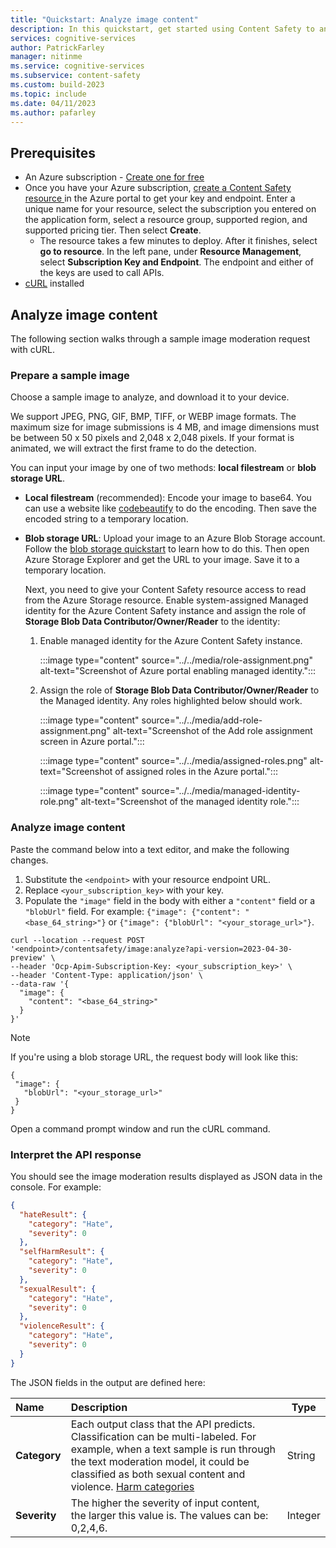 ```yaml
---
title: "Quickstart: Analyze image content"
description: In this quickstart, get started using Content Safety to analyze image content for objectionable material.
services: cognitive-services
author: PatrickFarley
manager: nitinme
ms.service: cognitive-services
ms.subservice: content-safety
ms.custom: build-2023
ms.topic: include
ms.date: 04/11/2023
ms.author: pafarley
---
```


## Prerequisites

* An Azure subscription - [Create one for free](https://azure.microsoft.com/free/cognitive-services/) 
* Once you have your Azure subscription, <a href="https://aka.ms/acs-create"  title="Create a Content Safety resource"  target="_blank">create a Content Safety resource </a> in the Azure portal to get your key and endpoint. Enter a unique name for your resource, select the subscription you entered on the application form, select a resource group, supported region, and supported pricing tier. Then select **Create**.
  * The resource takes a few minutes to deploy. After it finishes, select **go to resource**. In the left pane, under **Resource Management**, select **Subscription Key and Endpoint**. The endpoint and either of the keys are used to call APIs.
* [cURL](https://curl.haxx.se/) installed



## Analyze image content

The following section walks through a sample image moderation request with cURL. 

### Prepare a sample image

Choose a sample image to analyze, and download it to your device. 

We support JPEG, PNG, GIF, BMP, TIFF, or WEBP image formats. The maximum size for image submissions is 4 MB, and image dimensions must be between 50 x 50 pixels and 2,048 x 2,048 pixels. If your format is animated, we will extract the first frame to do the detection.

You can input your image by one of two methods: **local filestream** or **blob storage URL**.
- **Local filestream** (recommended): Encode your image to base64. You can use a website like [codebeautify](https://codebeautify.org/image-to-base64-converter) to do the encoding. Then save the encoded string to a temporary location. 
- **Blob storage URL**: Upload your image to an Azure Blob Storage account. Follow the [blob storage quickstart](/azure/storage/blobs/storage-quickstart-blobs-portal) to learn how to do this. Then open Azure Storage Explorer and get the URL to your image. Save it to a temporary location. 

   Next, you need to give your Content Safety resource access to read from the Azure Storage resource. Enable system-assigned Managed identity for the Azure Content Safety instance and assign the role of **Storage Blob Data Contributor/Owner/Reader** to the identity:
   
   1. Enable managed identity for the Azure Content Safety instance. 

      :::image type="content" source="../../media/role-assignment.png" alt-text="Screenshot of Azure portal enabling managed identity.":::

   1. Assign the role of **Storage Blob Data Contributor/Owner/Reader** to the Managed identity. Any roles highlighted below should work.

      :::image type="content" source="../../media/add-role-assignment.png" alt-text="Screenshot of the Add role assignment screen in Azure portal.":::

      :::image type="content" source="../../media/assigned-roles.png" alt-text="Screenshot of assigned roles in the Azure portal.":::

      :::image type="content" source="../../media/managed-identity-role.png" alt-text="Screenshot of the managed identity role.":::

### Analyze image content

Paste the command below into a text editor, and make the following changes.

1. Substitute the `<endpoint>` with your resource endpoint URL.
1. Replace `<your_subscription_key>` with your key.
1. Populate the `"image"` field in the body with either a `"content"` field or a `"blobUrl"` field. For example: `{"image": {"content": "<base_64_string>"}` or `{"image": {"blobUrl": "<your_storage_url>"}`.

```shell
curl --location --request POST '<endpoint>/contentsafety/image:analyze?api-version=2023-04-30-preview' \
--header 'Ocp-Apim-Subscription-Key: <your_subscription_key>' \
--header 'Content-Type: application/json' \
--data-raw '{
  "image": {
    "content": "<base_64_string>"
  }
}'
```

> [!NOTE]
> If you're using a blob storage URL, the request body will look like this:
>
> ```
> {
>  "image": {
>    "blobUrl": "<your_storage_url>"
>  }
> }
> ```

Open a command prompt window and run the cURL command.

### Interpret the API response

You should see the image moderation results displayed as JSON data in the console. For example:

```json
{
  "hateResult": {
    "category": "Hate",
    "severity": 0
  },
  "selfHarmResult": {
    "category": "Hate",
    "severity": 0
  },
  "sexualResult": {
    "category": "Hate",
    "severity": 0
  },
  "violenceResult": {
    "category": "Hate",
    "severity": 0
  }
}
```

The JSON fields in the output are defined here:

| Name     | Description   | Type   |
| :------------- | :--------------- | ------ |
| **Category**   | Each output class that the API predicts. Classification can be multi-labeled. For example, when a text sample is run through the text moderation model, it could be classified as both sexual content and violence. [Harm categories](../../concepts/harm-categories.md)| String |
| **Severity** | The higher the severity of input content, the larger this value is. The values can be: 0,2,4,6.	  | Integer |
